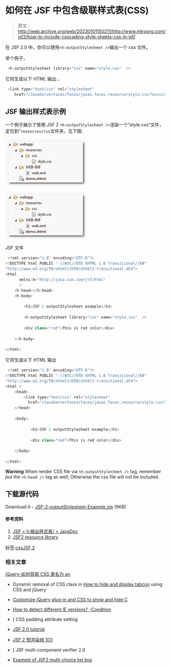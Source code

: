 # 如何在 JSF 中包含级联样式表(CSS)

> 原文：<http://web.archive.org/web/20230101150211/http://www.mkyong.com/jsf2/how-to-include-cascading-style-sheets-css-in-jsf/>

在 JSF 2.0 中，你可以使用`<h:outputStylesheet />`输出一个 css 文件。

举个例子，

```java
 <h:outputStylesheet library="css" name="style.css"  /> 
```

它将生成以下 HTML 输出…

```java
 <link type="text/css" rel="stylesheet" 
	href="/JavaServerFaces/faces/javax.faces.resource/style.css?ln=css" /> 
```

## JSF 输出样式表示例

一个例子展示了使用 JSF 2 `<h:outputStylesheet />`渲染一个“style.css”文件，定位到“`resources/css`文件夹，见下图:

<noscript><img src="img/a22fb0ea32d6cfd40c7146802691cf3a.png" alt="jsf2-outputStylesheet-example" title="jsf2-outputStylesheet-example" width="255" height="149" data-original-src="http://web.archive.org/web/20210108083156im_/http://www.mkyong.com/wp-content/uploads/2010/10/jsf2-outputStylesheet-example.png"/></noscript>

![jsf2-outputStylesheet-example](img/73a032b8085a363cf9b68247cb85f2bd.png "jsf2-outputStylesheet-example")

JSF 文件

```java
 <?xml version="1.0" encoding="UTF-8"?>
<!DOCTYPE html PUBLIC "-//W3C//DTD XHTML 1.0 Transitional//EN" 
"http://www.w3.org/TR/xhtml1/DTD/xhtml1-transitional.dtd">
<html    
      xmlns:h="http://java.sun.com/jsf/html"
      >
    <h:head></h:head>
    <h:body>

    	<h1>JSF 2 outputStylesheet example</h1>

    	<h:outputStylesheet library="css" name="style.css"  />

    	<div class="red">This is red color</div>

    </h:body>

</html> 
```

它将生成以下 HTML 输出

```java
 <?xml version="1.0" encoding="UTF-8"?>
<!DOCTYPE html PUBLIC "-//W3C//DTD XHTML 1.0 Transitional//EN" 
"http://www.w3.org/TR/xhtml1/DTD/xhtml1-transitional.dtd">
<html >
	<head>
		<link type="text/css" rel="stylesheet" 
		  href="/JavaServerFaces/faces/javax.faces.resource/style.css?ln=css" />
	</head>

	<body>

    	   <h1>JSF 2 outputStylesheet example</h1>

    	   <div class="red">This is red color</div>

	</body>

</html> 
```

**Warning**
When render CSS file via `<h:outputStylesheet />` tag, remember put the `<h:head />` tag as well; Otherwise the css file will not be included.

## 下载源代码

Download It – [JSF-2-outputStylesheet-Example.zip](http://web.archive.org/web/20210108083156/http://www.mkyong.com/wp-content/uploads/2010/10/JSF-2-outputStylesheet-Example.zip) (9KB)

#### 参考资料

1.  [JSF < h:输出样式表/ > JavaDoc](http://web.archive.org/web/20210108083156/https://javaserverfaces.dev.java.net/nonav/docs/2.0/pdldocs/facelets/h/outputStylesheet.html)
2.  [JSF2 resource library](http://web.archive.org/web/20210108083156/http://www.mkyong.com/jsf2/resources-library-in-jsf-2-0/)

标签:[css](http://web.archive.org/web/20210108083156/https://mkyong.com/tag/css/)[JSF 2](http://web.archive.org/web/20210108083156/https://mkyong.com/tag/jsf2/)<input type="hidden" id="mkyong-current-postId" value="7209">

### 相关文章

[jQuery-如何获取 CSS 类名为 an](/web/20210108083156/https://www.mkyong.com/jquery/jquery-how-to-get-element-with-css-class-name-and-id/) 

*   Dynamic removal of CSS class in [How to hide and display tabcon](/web/20210108083156/https://www.mkyong.com/jquery/how-to-use-css-and-jquery-to-hide-and-show-tab-content/) using CSS and jQuery
*   [Customize jQuery plug-in and CSS to show and hide C](/web/20210108083156/https://www.mkyong.com/jquery/custom-jquery-plugin-and-css-to-display-and-hide-content/)
*   [How to detect different IE versions? -Condition](/web/20210108083156/https://www.mkyong.com/css/how-do-detect-different-ie-version-conditional-comments/)

*   [ CSS padding attribute setting
*   [JSF 2.0 tutorial](/web/20210108083156/https://www.mkyong.com/tutorials/jsf-2-0-tutorials/)
*   [JSF 2 预渲染阀 103](/web/20210108083156/https://www.mkyong.com/jsf2/jsf-2-prerenderviewevent-example/)
*   [ JSF multi-component verifier 2.0
*   [Example of JSF2 multi-choice list box](/web/20210108083156/https://www.mkyong.com/jsf2/jsf-2-multiple-select-listbox-example/)